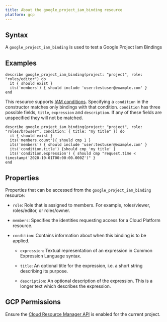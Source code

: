```yaml
---
title: About the google_project_iam_binding resource
platform: gcp
---
```


## Syntax
A `google_project_iam_binding` is used to test a Google Project Iam Bindings

## Examples
```
describe google_project_iam_binding(project: "project", role: "roles/editor") do
  it { should exist }
  its('members') { should include 'user:testuser@example.com' }
end
```


This resource supports [IAM conditions](https://cloud.google.com/iam/docs/conditions-overview). Specifying a `condition` in the constructor matches only bindings with that condition. `condition` has three possible fields, `title`, `expression` and `description`. If any of these fields are unspecified they will not be matched.

```
describe google_project_iam_binding(project: "project", role: "roles/browser", condition: { title: "my title" }) do
  it { should exist }
  its('members.count'){ should cmp 1 }
  its('members') { should include 'user:testuser@example.com' }
  its('condition.title') {should cmp 'my title' }
  its('condition.expression') { should cmp "request.time < timestamp('2020-10-01T00:00:00.000Z')" }
end
```

## Properties
Properties that can be accessed from the `google_project_iam_binding` resource:

  * `role`: Role that is assigned to members. For example, roles/viewer, roles/editor, or roles/owner.

  * `members`: Specifies the identities requesting access for a Cloud Platform resource.

  * `condition`: Contains information about when this binding is to be applied.

  	* `expression`: Textual representation of an expression in Common Expression Language syntax.

  	* `title`: An optional title for the expression, i.e. a short string describing its purpose.

  	* `description`: An optional description of the expression. This is a longer text which describes the expression.


## GCP Permissions

Ensure the [Cloud Resource Manager API](https://console.cloud.google.com/apis/library/cloudresourcemanager.googleapis.com/) is enabled for the current project.
